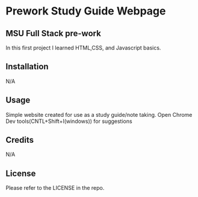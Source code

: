 
# Prework Study Guide Webpage

## MSU Full Stack pre-work

In this first project I learned HTML,CSS, and Javascript basics. 


## Installation

N/A

## Usage

Simple website created for use as a study guide/note taking. Open Chrome Dev tools(CNTL+Shift+I(windows)) for suggestions

## Credits

N/A

## License
Please refer to the LICENSE in the repo.
